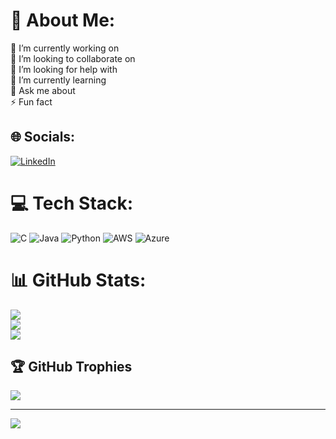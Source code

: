 # 💫 About Me:
🔭 I’m currently working on<br>👯 I’m looking to collaborate on<br>🤝 I’m looking for help with<br>🌱 I’m currently learning<br>💬 Ask me about<br>⚡ Fun fact


## 🌐 Socials:
[![LinkedIn](https://img.shields.io/badge/LinkedIn-%230077B5.svg?logo=linkedin&logoColor=white)](https://linkedin.com/in/https://www.linkedin.com/in/darshan-kg-598147284/) 

# 💻 Tech Stack:
![C](https://img.shields.io/badge/c-%2300599C.svg?style=flat&logo=c&logoColor=white) ![Java](https://img.shields.io/badge/java-%23ED8B00.svg?style=flat&logo=openjdk&logoColor=white) ![Python](https://img.shields.io/badge/python-3670A0?style=flat&logo=python&logoColor=ffdd54) ![AWS](https://img.shields.io/badge/AWS-%23FF9900.svg?style=flat&logo=amazon-aws&logoColor=white) ![Azure](https://img.shields.io/badge/azure-%230072C6.svg?style=flat&logo=microsoftazure&logoColor=white)
# 📊 GitHub Stats:
![](https://github-readme-stats.vercel.app/api?username=darshan335&theme=dark&hide_border=false&include_all_commits=false&count_private=false)<br/>
![](https://nirzak-streak-stats.vercel.app/?user=darshan335&theme=dark&hide_border=false)<br/>
![](https://github-readme-stats.vercel.app/api/top-langs/?username=darshan335&theme=dark&hide_border=false&include_all_commits=false&count_private=false&layout=compact)

## 🏆 GitHub Trophies
![](https://github-profile-trophy.vercel.app/?username=darshan335&theme=radical&no-frame=false&no-bg=true&margin-w=4)

---
[![](https://visitcount.itsvg.in/api?id=darshan335&icon=0&color=0)](https://visitcount.itsvg.in)

<!-- Proudly created with GPRM ( https://gprm.itsvg.in ) -->
